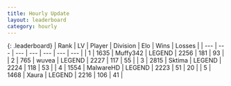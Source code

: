 ```yaml
---
title: Hourly Update
layout: leaderboard
category: hourly
---
```


{: .leaderboard}
| Rank | LV | Player | Division | Elo | Wins | Losses |
| --- | --- | --- | --- | --- | --- | --- |
| <span data-change="0">1</span> | 1635 | <span title="ID: 720567">Muffy342</span> | LEGEND | <span data-change="0">2256</span> | <span data-change="0">181</span> | <span data-change="0">93</span> |
| <span data-change="1">2</span> | 765 | <span title="ID: 740957">wuvea</span> | LEGEND | <span data-change="0">2227</span> | <span data-change="0">117</span> | <span data-change="0">55</span> |
| <span data-change="-1">3</span> | 2815 | <span title="ID: 353063">Sktima</span> | LEGEND | <span data-change="-8">2224</span> | <span data-change="3">118</span> | <span data-change="2">53</span> |
| <span data-change="0">4</span> | 1554 | <span title="ID: 261794">MalwareHD</span> | LEGEND | <span data-change="0">2223</span> | <span data-change="0">51</span> | <span data-change="0">20</span> |
| <span data-change="3">5</span> | 1468 | <span title="ID: 200908">Xaura</span> | LEGEND | <span data-change="5">2216</span> | <span data-change="1">106</span> | <span data-change="0">41</span> |